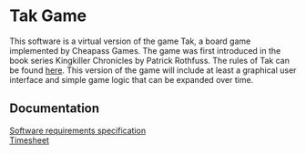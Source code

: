 # Tak Game

This software is a virtual version of the game Tak, a board game implemented by Cheapass Games. The game was first introduced in the book series Kingkiller Chronicles by Patrick Rothfuss. The rules of Tak can be found [here](http://cheapass.com/wp-content/uploads/2016/07/Tak-Beta-Rules.pdf). This version of the game will include at least a graphical user interface and simple game logic that can be expanded over time.

## Documentation

[Software requirements specification](https://github.com/uradora/OT-Tak-Game/blob/master/documentation/softwarerequiments.md)  
[Timesheet](https://github.com/uradora/OT-Tak-Game/blob/master/documentation/timesheet.md)



